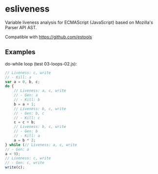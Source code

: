 # esliveness
Variable liveness analysis for ECMAScript (JavaScript) based on Mozilla's Parser API AST.

Compatible with https://github.com/estools

Examples
--------

do-while loop (test 03-loops-02.js):
```js
// Liveness: c, write
// - Kill: a
var a = 0, b, c;
do {
	// Liveness: a, c, write
	// - Gen: a
	// - Kill: b
	b = a + 1;
	// Liveness: b, c, write
	// - Gen: b, c
	// - Kill: c
	c = c + b;
	// Liveness: b, c, write
	// - Gen: b
	// - Kill: a
	a = b * 2;
} while (// Liveness: a, c, write
// - Gen: a
a < 9);
// Liveness: c, write
// - Gen: c, write
write(c);
```
